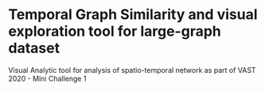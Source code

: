 # Temporal Graph Similarity and visual exploration tool for large-graph dataset

Visual Analytic tool for analysis of spatio-temporal network as part of VAST 2020 - Mini Challenge 1
